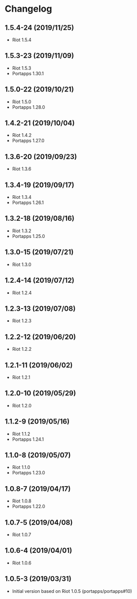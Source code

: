 # Changelog

## 1.5.4-24 (2019/11/25)

* Riot 1.5.4

## 1.5.3-23 (2019/11/09)

* Riot 1.5.3
* Portapps 1.30.1

## 1.5.0-22 (2019/10/21)

* Riot 1.5.0
* Portapps 1.28.0

## 1.4.2-21 (2019/10/04)

* Riot 1.4.2
* Portapps 1.27.0

## 1.3.6-20 (2019/09/23)

* Riot 1.3.6

## 1.3.4-19 (2019/09/17)

* Riot 1.3.4
* Portapps 1.26.1

## 1.3.2-18 (2019/08/16)

* Riot 1.3.2
* Portapps 1.25.0

## 1.3.0-15 (2019/07/21)

* Riot 1.3.0

## 1.2.4-14 (2019/07/12)

* Riot 1.2.4

## 1.2.3-13 (2019/07/08)

* Riot 1.2.3

## 1.2.2-12 (2019/06/20)

* Riot 1.2.2

## 1.2.1-11 (2019/06/02)

* Riot 1.2.1

## 1.2.0-10 (2019/05/29)

* Riot 1.2.0

## 1.1.2-9 (2019/05/16)

* Riot 1.1.2
* Portapps 1.24.1

## 1.1.0-8 (2019/05/07)

* Riot 1.1.0
* Portapps 1.23.0

## 1.0.8-7 (2019/04/17)

* Riot 1.0.8
* Portapps 1.22.0

## 1.0.7-5 (2019/04/08)

* Riot 1.0.7

## 1.0.6-4 (2019/04/01)

* Riot 1.0.6

## 1.0.5-3 (2019/03/31)

* Initial version based on Riot 1.0.5 (portapps/portapps#10)

